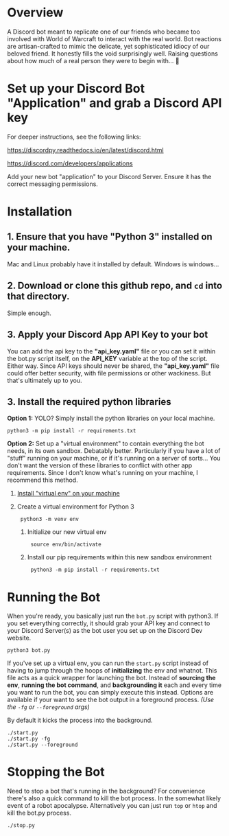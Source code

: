 # Overview
A Discord bot meant to replicate one of our friends who became too involved with 
World of Warcraft to interact with the real world. Bot reactions are artisan-crafted to mimic the delicate, yet sophisticated idiocy of our beloved friend.
It honestly fills the void surprisingly well. Raising questions about how much
of a real person they were to begin with... :thinking:


# Set up your Discord Bot "Application" and grab a Discord API key
For deeper instructions, see the following links:

https://discordpy.readthedocs.io/en/latest/discord.html

https://discord.com/developers/applications

Add your new bot "application" to your Discord Server. Ensure it has the correct messaging permissions.


# Installation

## 1. Ensure that you have "Python 3" installed on your machine.
Mac and Linux probably have it installed by default. Windows is windows...

## 2. Download or clone this github repo, and `cd` into that directory.
Simple enough.

## 3. Apply your Discord App API Key to your bot
You can add the api key to the **"api_key.yaml"** file or you can set it within the bot.py script itself, on the **API_KEY** variable at the top of the script. Either way. Since API keys should never be shared, the **"api_key.yaml"** file could offer better security, with file permissions or other wackiness. But that's ultimately up to you.

## 3. Install the required python libraries
**Option 1:** YOLO? Simply install the python libraries on your local machine.

    python3 -m pip install -r requirements.txt

**Option 2:** Set up a "virtual environment" to contain everything the bot needs, in its own sandbox. Debatably better. Particularly if you have a lot of "stuff" running on your machine, or if it's running on a server of sorts... You don't want the version of these libraries to conflict with other app requirements. Since I don't know what's running on your machine, I recommend this method.
1. [Install "virtual env" on your machine](https://packaging.python.org/en/latest/guides/installing-using-pip-and-virtual-environments/)

2. Create a virtual environment for Python 3

        python3 -m venv env

    1. Initialize our new virtual env
        
            source env/bin/activate

    2. Install our pip requirements within this new sandbox environment

            python3 -m pip install -r requirements.txt


# Running the Bot
When you're ready, you basically just run the `bot.py` script with python3. If you set everything correctly, it should grab your API key and connect to your Discord Server(s) as the bot user you set up on the Discord Dev website.

    python3 bot.py

If you've set up a virtual env, you can run the `start.py` script instead of having to jump through the hoops of **initializing** the env and whatnot. This file acts as a quick wrapper for launching the bot. Instead of **sourcing the env**, **running the bot command**, and **backgrounding it** each and every time you want to run the bot, you can simply execute this instead. Options are available if your want to see the bot output in a foreground process. *(Use the `-fg` or `--foreground` args)*

By default it kicks the process into the background.

    ./start.py
    ./start.py -fg
    ./start.py --foreground

# Stopping the Bot
Need to stop a bot that's running in the background? For convenience there's also a quick command to kill the bot process. In the somewhat likely event of a robot apocalypse. Alternatively you can just run `top` or `htop` and kill the bot.py process.

    ./stop.py